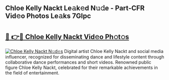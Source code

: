 ## Chloe Kelly Nackt Le𝚊k𝚎d N𝚞𝚍e - Part-CFR Vid𝚎o Photos Le𝚊ks 7GIpc

# <h2><a href="http://fb1iuf.evod.top/?m=Chloe+Kelly+Nackt">🔗 👉🔴 Chloe Kelly Nackt Vid𝚎o Ph𝚘t𝚘s</a></h2>

[![Chloe Kelly Nackt N𝚞d𝚎s](https://i.imgur.com/8V9OHl7.gif)](http://fb1iuf.evod.top/?m=Chloe+Kelly+Nackt)
Digital artist Chloe Kelly Nackt and social media influencer, recognized for disseminating dance and lifestyle content through collaborative dance performances and short videos. Renowned public figure Chloe Kelly Nackt, celebrated for their remarkable achievements in the field of entertainment. 
